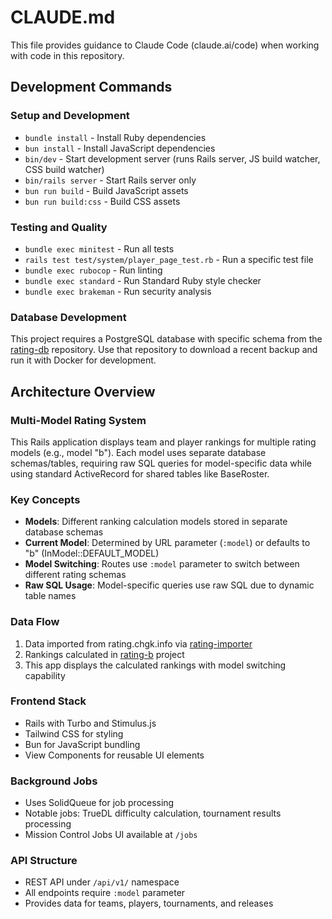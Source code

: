 # CLAUDE.md

This file provides guidance to Claude Code (claude.ai/code) when working with code in this repository.

## Development Commands

### Setup and Development
- `bundle install` - Install Ruby dependencies
- `bun install` - Install JavaScript dependencies  
- `bin/dev` - Start development server (runs Rails server, JS build watcher, CSS build watcher)
- `bin/rails server` - Start Rails server only
- `bun run build` - Build JavaScript assets
- `bun run build:css` - Build CSS assets

### Testing and Quality
- `bundle exec minitest` - Run all tests
- `rails test test/system/player_page_test.rb` - Run a specific test file
- `bundle exec rubocop` - Run linting
- `bundle exec standard` - Run Standard Ruby style checker
- `bundle exec brakeman` - Run security analysis

### Database Development
This project requires a PostgreSQL database with specific schema from the [rating-db](https://github.com/chgk-gg/rating-db) repository. Use that repository to download a recent backup and run it with Docker for development.

## Architecture Overview

### Multi-Model Rating System
This Rails application displays team and player rankings for multiple rating models (e.g., model "b"). Each model uses separate database schemas/tables, requiring raw SQL queries for model-specific data while using standard ActiveRecord for shared tables like BaseRoster.

### Key Concepts
- **Models**: Different ranking calculation models stored in separate database schemas
- **Current Model**: Determined by URL parameter (`:model`) or defaults to "b" (InModel::DEFAULT_MODEL)
- **Model Switching**: Routes use `:model` parameter to switch between different rating schemas
- **Raw SQL Usage**: Model-specific queries use raw SQL due to dynamic table names

### Data Flow
1. Data imported from rating.chgk.info via [rating-importer](https://github.com/chgk-gg/rating-importer)
2. Rankings calculated in [rating-b](https://github.com/chgk-gg/rating-b) project
3. This app displays the calculated rankings with model switching capability

### Frontend Stack
- Rails with Turbo and Stimulus.js
- Tailwind CSS for styling
- Bun for JavaScript bundling
- View Components for reusable UI elements

### Background Jobs
- Uses SolidQueue for job processing
- Notable jobs: TrueDL difficulty calculation, tournament results processing
- Mission Control Jobs UI available at `/jobs`

### API Structure
- REST API under `/api/v1/` namespace
- All endpoints require `:model` parameter
- Provides data for teams, players, tournaments, and releases

